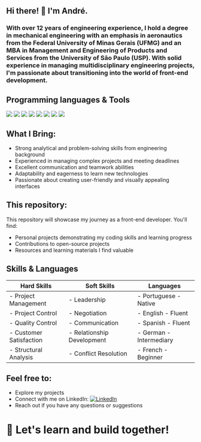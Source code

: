 ## Hi there! 👋 I'm André.

### With over 12 years of engineering experience, I hold a degree in mechanical engineering with an emphasis in aeronautics from the Federal University of Minas Gerais (UFMG) and an MBA in Management and Engineering of Products and Services from the University of São Paulo (USP). With solid experience in managing multidisciplinary engineering projects, I'm passionate about transitioning into the world of front-end development.

## Programming languages & Tools

<img  src="https://img.shields.io/badge/HTML5-E34F26?style=for-the-badge&logo=html5&logoColor=white"> <img  src="https://img.shields.io/badge/CSS3-1572B6?style=for-the-badge&logo=css3&logoColor=white">
<img  src="https://img.shields.io/badge/JavaScript-323330?style=for-the-badge&logo=javascript&logoColor=F7DF1E">
<img  src="https://img.shields.io/badge/TypeScript-007ACC?style=for-the-badge&logo=typescript&logoColor=white">
<img  src="https://img.shields.io/badge/Angular-DD0031?style=for-the-badge&logo=angular&logoColor=white">
<img  src="https://img.shields.io/badge/MongoDB-4EA94B?style=for-the-badge&logo=mongodb&logoColor=white">
<img  src="https://img.shields.io/badge/GitHub-100000?style=for-the-badge&logo=github&logoColor=white">
<img  src="https://img.shields.io/badge/GIT-E44C30?style=for-the-badge&logo=git&logoColor=white">

## What I Bring:

- Strong analytical and problem-solving skills from engineering background
- Experienced in managing complex projects and meeting deadlines
- Excellent communication and teamwork abilities
- Adaptability and eagerness to learn new technologies
- Passionate about creating user-friendly and visually appealing interfaces

## This repository:

This repository will showcase my journey as a front-end developer. You'll find:

- Personal projects demonstrating my coding skills and learning progress
- Contributions to open-source projects
- Resources and learning materials I find valuable


## Skills & Languages

|  Hard Skills            |  Soft Skills               |  Languages                 |
|-------------------------|----------------------------|----------------------------|
| - Project Management    | - Leadership               | - Portuguese - Native      |
| - Project Control       | - Negotiation              | - English - Fluent         |
| - Quality Control       | - Communication            | - Spanish - Fluent         |
| - Customer Satisfaction | - Relationship Development | - German - Intermediary    |
| - Structural Analysis   | - Conflict Resolution      | - French - Beginner        |


## Feel free to:

- Explore my projects
- Connect with me on LinkedIn: [![LinkedIn](https://img.shields.io/badge/LinkedIn-0077B5?style=for-the-badge&logo=linkedin&logoColor=white)](https://www.linkedin.com/in/andrecapix/)
- Reach out if you have any questions or suggestions

# 👯 Let's learn and build together!

<!--
**andrecapix/andrecapix** is a ✨ _special_ ✨ repository because its `README.md` (this file) appears on your GitHub profile.

Here are some ideas to get you started:

- 🔭 I’m currently working on ...
- 🌱 I’m currently learning ...
- 👯 I’m looking to collaborate on ...
- 🤔 I’m looking for help with ...
- 💬 Ask me about ...
- 📫 How to reach me: ...
- 😄 Pronouns: ...
- ⚡ Fun fact: ...
-->
